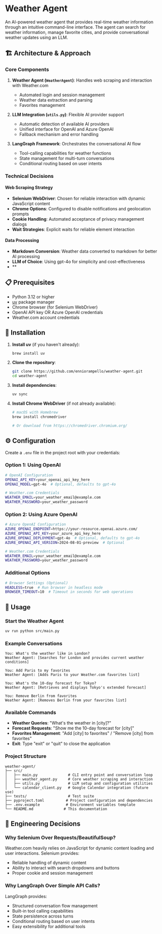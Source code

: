 # Weather Agent

An AI-powered weather agent that provides real-time weather information through an intuitive command-line interface. The agent can search for weather information, manage favorite cities, and provide conversational weather updates using an LLM.

## 🏗️ Architecture & Approach

### Core Components

1. **Weather Agent (`WeatherAgent`)**: Handles web scraping and interaction with Weather.com
   - Automated login and session management
   - Weather data extraction and parsing
   - Favorites management

2. **LLM Integration (`utils.py`)**: Flexible AI provider support
   - Automatic detection of available AI providers
   - Unified interface for OpenAI and Azure OpenAI
   - Fallback mechanism and error handling

3. **LangGraph Framework**: Orchestrates the conversational AI flow
   - Tool-calling capabilities for weather functions
   - State management for multi-turn conversations
   - Conditional routing based on user intents

### Technical Decisions

#### Web Scraping Strategy

- **Selenium WebDriver**: Chosen for reliable interaction with dynamic JavaScript content
- **Chrome Options**: Configured to disable notifications and geolocation prompts
- **Cookie Handling**: Automated acceptance of privacy management dialogs
- **Wait Strategies**: Explicit waits for reliable element interaction

#### Data Processing

- **Markdown Conversion**: Weather data converted to markdown for better AI processing
- **LLM of Choice**: Using gpt-4o for simplicity and cost-effectiveness
- **

## 📋 Prerequisites

- Python 3.12 or higher
- [uv](https://docs.astral.sh/uv/) package manager
- Chrome browser (for Selenium WebDriver)
- OpenAI API key OR Azure OpenAI credentials
- Weather.com account credentials

## 🚀 Installation

1. **Install uv** (if you haven't already):

   ```bash
   brew install uv
   ```

2. **Clone the repository**:

   ```bash
   git clone https://github.com/enniorampello/weather-agent.git
   cd weather-agent
   ```

3. **Install dependencies**:

   ```bash
   uv sync
   ```

4. **Install Chrome WebDriver** (if not already available):

   ```bash
   # macOS with Homebrew
   brew install chromedriver
   
   # Or download from https://chromedriver.chromium.org/
   ```

## ⚙️ Configuration

Create a `.env` file in the project root with your credentials:

### Option 1: Using OpenAI

```bash
# OpenAI Configuration
OPENAI_API_KEY=your_openai_api_key_here
OPENAI_MODEL=gpt-4o  # Optional, defaults to gpt-4o

# Weather.com Credentials
WEATHER_EMAIL=your_weather_email@example.com
WEATHER_PASSWORD=your_weather_password
```

### Option 2: Using Azure OpenAI

```bash
# Azure OpenAI Configuration
AZURE_OPENAI_ENDPOINT=https://your-resource.openai.azure.com/
AZURE_OPENAI_API_KEY=your_azure_api_key_here
AZURE_OPENAI_DEPLOYMENT=gpt-4o  # Optional, defaults to gpt-4o
AZURE_OPENAI_API_VERSION=2024-08-01-preview  # Optional

# Weather.com Credentials
WEATHER_EMAIL=your_weather_email@example.com
WEATHER_PASSWORD=your_weather_password
```

### Additional Options

```bash
# Browser Settings (Optional)
HEADLESS=true  # Run browser in headless mode
BROWSER_TIMEOUT=10  # Timeout in seconds for web operations
```

## 🎯 Usage

### Start the Weather Agent

```bash
uv run python src/main.py
```

### Example Conversations

```
You: What's the weather like in London?
Weather Agent: [Searches for London and provides current weather conditions]

You: Add Paris to my favorites
Weather Agent: [Adds Paris to your Weather.com favorites list]

You: What's the 10-day forecast for Tokyo?
Weather Agent: [Retrieves and displays Tokyo's extended forecast]

You: Remove Berlin from favorites
Weather Agent: [Removes Berlin from your favorites list]
```

### Available Commands

- **Weather Queries**: "What's the weather in [city]?"
- **Forecast Requests**: "Show me the 10-day forecast for [city]"
- **Favorites Management**: "Add [city] to favorites" / "Remove [city] from favorites"
- **Exit**: Type "exit" or "quit" to close the application

### Project Structure

```
weather-agent/
├── src/
│   ├── main.py              # CLI entry point and conversation loop
│   ├── weather_agent.py     # Core weather scraping and interaction
│   ├── utils.py             # LLM setup and configuration utilities
│   └── calendar_client.py   # Google Calendar integration (future use)
├── tests/                   # Test suite
├── pyproject.toml          # Project configuration and dependencies
├── .env.example            # Environment variables template
└── README.md              # This documentation
```

## 🔧 Engineering Decisions

### Why Selenium Over Requests/BeautifulSoup?

Weather.com heavily relies on JavaScript for dynamic content loading and user interactions. Selenium provides:

- Reliable handling of dynamic content
- Ability to interact with search dropdowns and buttons
- Proper cookie and session management

### Why LangGraph Over Simple API Calls?

LangGraph provides:

- Structured conversation flow management
- Built-in tool calling capabilities
- State persistence across turns
- Conditional routing based on user intents
- Easy extensibility for additional tools
